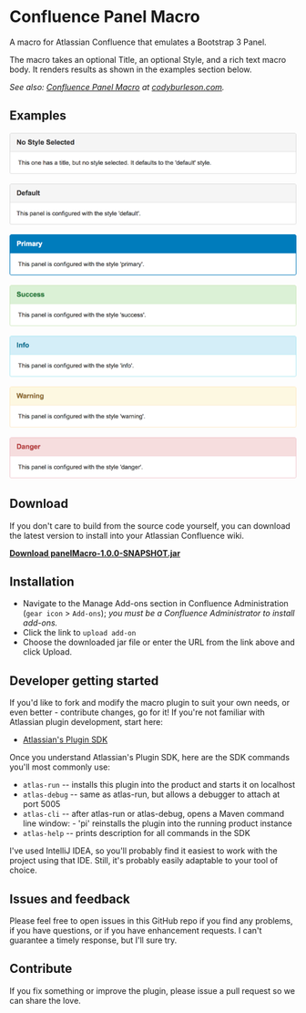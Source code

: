 # Confluence Panel Macro

A macro for Atlassian Confluence that emulates a Bootstrap 3 Panel.

The macro takes an optional Title, an optional Style, and a rich text macro body. It renders results as shown in the 
examples section below.

_See also: [Confluence Panel Macro](https://codyburleson.com/display/blog/2017/03/25/Confluence+Panel+Macro) 
at [codyburleson.com](https://codyburleson.com)._

## Examples

![No Style Selected](doc/images/no-style-selected.png)

![Default](doc/images/default.png)

![Primary](doc/images/primary.png)

![Success](doc/images/success.png)

![Info](doc/images/info.png)

![Warning](doc/images/warning.png)

![Danger](doc/images/danger.png)

## Download

If you don't care to build from the source code yourself, you can download the latest version to install into your 
Atlassian Confluence wiki.

**[Download panelMacro-1.0.0-SNAPSHOT.jar](dist/panelMacro-1.0.0-SNAPSHOT.jar)**

## Installation

- Navigate to the Manage Add-ons section in Confluence Administration (`gear icon` > `Add-ons`); _you must be a 
 Confluence Administrator to install add-ons._
- Click the link to `upload add-on`
- Choose the downloaded jar file or enter the URL from the link above and click Upload.

## Developer getting started

If you'd like to fork and modify the macro plugin to suit your own needs, or even better - 
contribute changes, go for it! If you're not familiar with Atlassian plugin development, start here:

- [Atlassian's Plugin SDK](https://developer.atlassian.com/x/ZAIr)

Once you understand Atlassian's Plugin SDK, here are the SDK commands you'll most commonly use:

* `atlas-run`   -- installs this plugin into the product and starts it on localhost
* `atlas-debug` -- same as atlas-run, but allows a debugger to attach at port 5005
* `atlas-cli`   -- after atlas-run or atlas-debug, opens a Maven command line window:
                 - 'pi' reinstalls the plugin into the running product instance
* `atlas-help`  -- prints description for all commands in the SDK

I've used IntelliJ IDEA, so you'll probably find it easiest to work with the project using that IDE. 
Still, it's probably easily adaptable to your tool of choice.

## Issues and feedback

Please feel free to open issues in this GitHub repo if you find any problems, if you have questions, or if you have 
enhancement requests. I can't guarantee a timely response, but I'll sure try.

## Contribute

If you fix something or improve the plugin, please issue a pull request so we can share the love.


